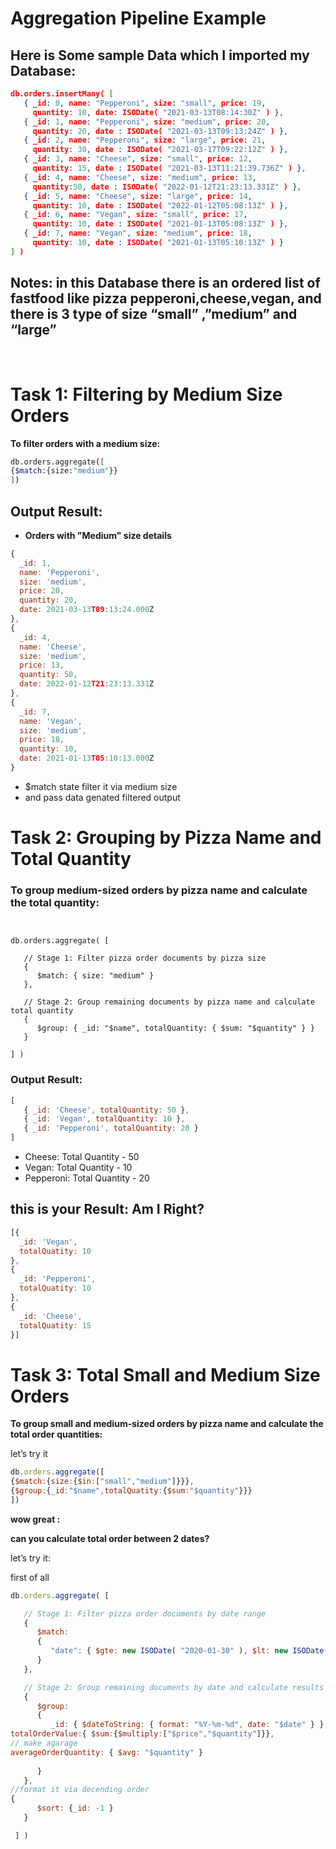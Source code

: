 # Aggregation Pipeline Example

## Here is Some sample Data  which I imported my Database:

```json
db.orders.insertMany( [
   { _id: 0, name: "Pepperoni", size: "small", price: 19,
     quantity: 10, date: ISODate( "2021-03-13T08:14:30Z" ) },
   { _id: 1, name: "Pepperoni", size: "medium", price: 20,
     quantity: 20, date : ISODate( "2021-03-13T09:13:24Z" ) },
   { _id: 2, name: "Pepperoni", size: "large", price: 21,
     quantity: 30, date : ISODate( "2021-03-17T09:22:12Z" ) },
   { _id: 3, name: "Cheese", size: "small", price: 12,
     quantity: 15, date : ISODate( "2021-03-13T11:21:39.736Z" ) },
   { _id: 4, name: "Cheese", size: "medium", price: 13,
     quantity:50, date : ISODate( "2022-01-12T21:23:13.331Z" ) },
   { _id: 5, name: "Cheese", size: "large", price: 14,
     quantity: 10, date : ISODate( "2022-01-12T05:08:13Z" ) },
   { _id: 6, name: "Vegan", size: "small", price: 17,
     quantity: 10, date : ISODate( "2021-01-13T05:08:13Z" ) },
   { _id: 7, name: "Vegan", size: "medium", price: 18,
     quantity: 10, date : ISODate( "2021-01-13T05:10:13Z" ) }
] )
```

## Notes: in this Database there is an ordered list of fastfood like pizza pepperoni,cheese,vegan, and there is 3 type of size “small” ,”medium” and “large”

<br>

# Task 1: Filtering by Medium Size Orders
**To filter orders with a medium size:**

```bash
db.orders.aggregate([
{$match:{size:"medium"}}
])
```
## Output Result:
- **Orders with "Medium" size details**



```jsx
{
  _id: 1,
  name: 'Pepperoni',
  size: 'medium',
  price: 20,
  quantity: 20,
  date: 2021-03-13T09:13:24.000Z
},
{
  _id: 4,
  name: 'Cheese',
  size: 'medium',
  price: 13,
  quantity: 50,
  date: 2022-01-12T21:23:13.331Z
},
{
  _id: 7,
  name: 'Vegan',
  size: 'medium',
  price: 18,
  quantity: 10,
  date: 2021-01-13T05:10:13.000Z
}

```





- $match  state filter it via medium size
- and pass data  genated filtered output

# Task 2: Grouping by Pizza Name and Total Quantity
###  To group medium-sized orders by pizza name and calculate the total quantity:


```


db.orders.aggregate( [

   // Stage 1: Filter pizza order documents by pizza size
   {
      $match: { size: "medium" }
   },

   // Stage 2: Group remaining documents by pizza name and calculate total quantity
   {
      $group: { _id: "$name", totalQuantity: { $sum: "$quantity" } }
   }

] )
```

### Output Result:

```jsx
[
   { _id: 'Cheese', totalQuantity: 50 },
   { _id: 'Vegan', totalQuantity: 10 },
   { _id: 'Pepperoni', totalQuantity: 20 }
]
```

- Cheese: Total Quantity - 50
- Vegan: Total Quantity - 10
- Pepperoni: Total Quantity - 20





## this is your  Result: Am I Right?

```jsx
[{
  _id: 'Vegan',
  totalQuatity: 10
},
{
  _id: 'Pepperoni',
  totalQuatity: 10
},
{
  _id: 'Cheese',
  totalQuatity: 15
}]
```
# Task 3: Total Small and Medium Size Orders
**To group small and medium-sized orders by pizza name and calculate the total order quantities:**

let’s try it

```jsx
db.orders.aggregate([
{$match:{size:{$in:["small","medium"]}}},
{$group:{_id:"$name",totalQuatity:{$sum:"$quantity"}}}
])
```

**wow great :**

**can you calculate total  order between 2 dates?**

let’s try it:

first of all 

```jsx
db.orders.aggregate( [

   // Stage 1: Filter pizza order documents by date range
   {
      $match:
      {
         "date": { $gte: new ISODate( "2020-01-30" ), $lt: new ISODate( "2022-01-30" ) }
      }
   },

   // Stage 2: Group remaining documents by date and calculate results
   {
      $group:
      {
         _id: { $dateToString: { format: "%Y-%m-%d", date: "$date" } },
totalOrderValue:{ $sum:{$multiply:["$price","$quantity"]}},
// make agarage
averageOrderQuantity: { $avg: "$quantity" }
      
      }
   },
//format it via decending order
{
      $sort: {_id: -1 }
   }

 ] )

```



